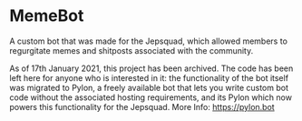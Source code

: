 # MemeBot
A custom bot that was made for the Jepsquad, which allowed members to regurgitate memes and shitposts associated with the community.

As of 17th January 2021, this project has been archived. The code has been left here for anyone who is interested in it: the functionality of the bot itself was migrated to Pylon, a freely available bot that lets you write custom bot code without the associated hosting requirements, and its Pylon which now powers this functionality for the Jepsquad. More Info: https://pylon.bot
